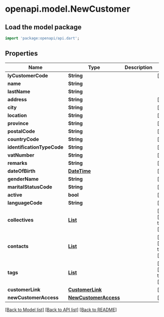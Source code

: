 # openapi.model.NewCustomer

## Load the model package
```dart
import 'package:openapi/api.dart';
```

## Properties
Name | Type | Description | Notes
------------ | ------------- | ------------- | -------------
**lyCustomerCode** | **String** |  | [optional] 
**name** | **String** |  | 
**lastName** | **String** |  | 
**address** | **String** |  | [optional] 
**city** | **String** |  | [optional] 
**location** | **String** |  | [optional] 
**province** | **String** |  | [optional] 
**postalCode** | **String** |  | [optional] 
**countryCode** | **String** |  | [optional] 
**identificationTypeCode** | **String** |  | [optional] 
**vatNumber** | **String** |  | [optional] 
**remarks** | **String** |  | [optional] 
**dateOfBirth** | [**DateTime**](DateTime.md) |  | [optional] 
**genderName** | **String** |  | [optional] 
**maritalStatusCode** | **String** |  | [optional] 
**active** | **bool** |  | [optional] 
**languageCode** | **String** |  | [optional] 
**collectives** | [**List<CustomerCollective>**](CustomerCollective.md) |  | [optional] [default to const []]
**contacts** | [**List<CustomerContact>**](CustomerContact.md) |  | [optional] [default to const []]
**tags** | [**List<CustomerTag>**](CustomerTag.md) |  | [optional] [default to const []]
**customerLink** | [**CustomerLink**](CustomerLink.md) |  | [optional] 
**newCustomerAccess** | [**NewCustomerAccess**](NewCustomerAccess.md) |  | [optional] 

[[Back to Model list]](../README.md#documentation-for-models) [[Back to API list]](../README.md#documentation-for-api-endpoints) [[Back to README]](../README.md)



